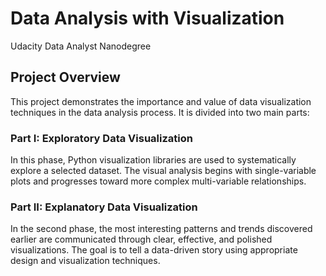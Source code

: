 
# Data Analysis with Visualization


Udacity Data Analyst Nanodegree
## Project Overview

This project demonstrates the importance and value of data visualization techniques in the data analysis process. It is divided into two main parts:

### Part I: Exploratory Data Visualization
In this phase, Python visualization libraries are used to systematically explore a selected dataset. The visual analysis begins with single-variable plots and progresses toward more complex multi-variable relationships.

### Part II: Explanatory Data Visualization
In the second phase, the most interesting patterns and trends discovered earlier are communicated through clear, effective, and polished visualizations. The goal is to tell a data-driven story using appropriate design and visualization techniques.

